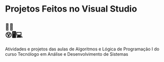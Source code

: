 # Projetos Feitos no Visual Studio 
##  👨‍💻<br>😵🖥💻
  Atividades e projetos das aulas de Algoritmos e Lógica de Programação I do curso Tecnólogo em Análise e Desenvolvimento de Sistemas
